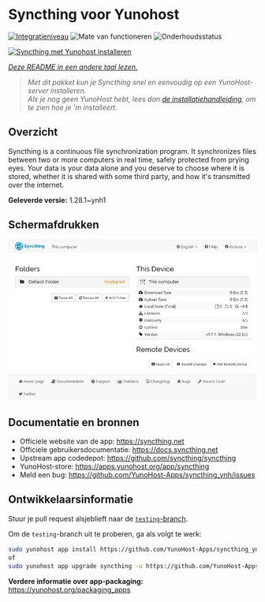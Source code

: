 <!--
NB: Deze README is automatisch gegenereerd door <https://github.com/YunoHost/apps/tree/master/tools/readme_generator>
Hij mag NIET handmatig aangepast worden.
-->

# Syncthing voor Yunohost

[![Integratieniveau](https://apps.yunohost.org/badge/integration/syncthing)](https://ci-apps.yunohost.org/ci/apps/syncthing/)
![Mate van functioneren](https://apps.yunohost.org/badge/state/syncthing)
![Onderhoudsstatus](https://apps.yunohost.org/badge/maintained/syncthing)

[![Syncthing met Yunohost installeren](https://install-app.yunohost.org/install-with-yunohost.svg)](https://install-app.yunohost.org/?app=syncthing)

*[Deze README in een andere taal lezen.](./ALL_README.md)*

> *Met dit pakket kun je Syncthing snel en eenvoudig op een YunoHost-server installeren.*  
> *Als je nog geen YunoHost hebt, lees dan [de installatiehandleiding](https://yunohost.org/install), om te zien hoe je 'm installeert.*

## Overzicht

Syncthing is a continuous file synchronization program. It synchronizes files between two or more computers in real time, safely protected from prying eyes. Your data is your data alone and you deserve to choose where it is stored, whether it is shared with some third party, and how it's transmitted over the internet.


**Geleverde versie:** 1.28.1~ynh1

## Schermafdrukken

![Schermafdrukken van Syncthing](./doc/screenshots/screenshot1.png)

## Documentatie en bronnen

- Officiele website van de app: <https://syncthing.net>
- Officiele gebruikersdocumentatie: <https://docs.syncthing.net>
- Upstream app codedepot: <https://github.com/syncthing/syncthing>
- YunoHost-store: <https://apps.yunohost.org/app/syncthing>
- Meld een bug: <https://github.com/YunoHost-Apps/syncthing_ynh/issues>

## Ontwikkelaarsinformatie

Stuur je pull request alsjeblieft naar de [`testing`-branch](https://github.com/YunoHost-Apps/syncthing_ynh/tree/testing).

Om de `testing`-branch uit te proberen, ga als volgt te werk:

```bash
sudo yunohost app install https://github.com/YunoHost-Apps/syncthing_ynh/tree/testing --debug
of
sudo yunohost app upgrade syncthing -u https://github.com/YunoHost-Apps/syncthing_ynh/tree/testing --debug
```

**Verdere informatie over app-packaging:** <https://yunohost.org/packaging_apps>
